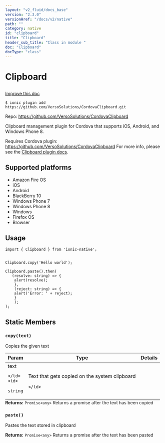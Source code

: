 ```yaml
---
layout: "v2_fluid/docs_base"
version: "2.3.0"
versionHref: "/docs/v2/native"
path: ""
category: native
id: "clipboard"
title: "Clipboard"
header_sub_title: "Class in module "
doc: "Clipboard"
docType: "class"
---
```








<h1 class="api-title">
  
  Clipboard
  

  

  </h1>

<a class="improve-v2-docs" href="http://github.com/driftyco/ionic-native/edit/master/src/plugins/clipboard.ts#L0">
  Improve this doc
</a>



<!-- decorators -->





<pre><code>$ ionic plugin add https://github.com/VersoSolutions/CordovaClipboard.git</code></pre>
<p>Repo:
  <a href="https://github.com/VersoSolutions/CordovaClipboard">
    https://github.com/VersoSolutions/CordovaClipboard
  </a>
</p>

<!-- description -->

<p>Clipboard management plugin for Cordova that supports iOS, Android, and Windows Phone 8.</p>
<p>Requires Cordova plugin: <a href="https://github.com/VersoSolutions/CordovaClipboard">https://github.com/VersoSolutions/CordovaClipboard</a>
For more info, please see the <a href="https://github.com/VersoSolutions/CordovaClipboard.git">Clipboard plugin docs</a>.</p>


<!-- @platforms tag -->
<h2>Supported platforms</h2>

<ul>
  <li>Amazon Fire OS</li><li>iOS</li><li>Android</li><li>BlackBerry 10</li><li>Windows Phone 7</li><li>Windows Phone 8</li><li>Windows</li><li>Firefox OS</li><li>Browser</li>
</ul>

<!-- @platforms tag end -->


<!-- if doc.decorators -->

<!-- @usage tag -->

<h2>Usage</h2>

<pre><code class="lang-typescript">import { Clipboard } from &#39;ionic-native&#39;;


Clipboard.copy(&#39;Hello world&#39;);

Clipboard.paste().then(
   (resolve: string) =&gt; {
    alert(resolve);
    },
    (reject: string) =&gt; {
    alert(&#39;Error: &#39; + reject);
    }
    );
);
</code></pre>




<!-- @property tags -->


<h2>Static Members</h2>

<div id="copy"></div>
<h3><code>copy(text)</code>
  
</h3>


Copies the given text


<table class="table param-table" style="margin:0;">
  <thead>
  <tr>
    <th>Param</th>
    <th>Type</th>
    <th>Details</th>
  </tr>
  </thead>
  <tbody>
  
  <tr>
    <td>
      text
      
      
    </td>
    <td>
      
<code>string</code>
    </td>
    <td>
      <p>Text that gets copied on the system clipboard</p>

      
    </td>
  </tr>
  
  </tbody>
</table>





<div class="return-value" markdown="1">
  <i class="icon ion-arrow-return-left"></i>
  <b>Returns:</b> 
<code>Promise&lt;any&gt;</code> Returns a promise after the text has been copied
</div>



<div id="paste"></div>
<h3><code>paste()</code>
  
</h3>


Pastes the text stored in clipboard






<div class="return-value" markdown="1">
  <i class="icon ion-arrow-return-left"></i>
  <b>Returns:</b> 
<code>Promise&lt;any&gt;</code> Returns a promise after the text has been pasted
</div>




<!-- methods on the class -->



<!-- other classes -->

<!-- end other classes -->

<!-- interfaces -->

<!-- end interfaces -->

<!-- related link --><!-- end content block -->


<!-- end body block -->

